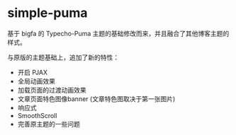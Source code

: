 # simple-puma

基于 bigfa 的 Typecho-Puma 主题的基础修改而来，并且融合了其他博客主题的样式。

与原版的主题基础上，追加了新的特性：

- 开启 PJAX
- 全局动画效果
- 加载页面的过渡动画效果
- 文章页面特色图像banner (文章特色图取决于第一张图片)
- 响应式
- SmoothScroll
- 完善原主题的一些问题

